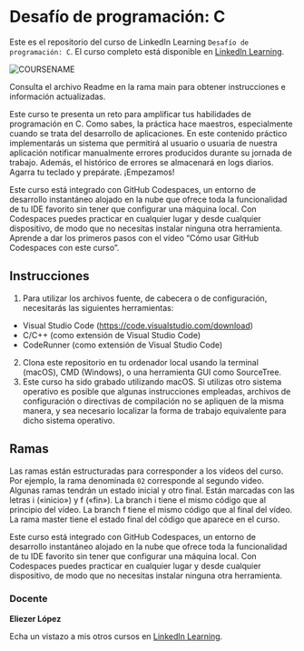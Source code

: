 # Desafío de programación: C

Este es el repositorio del curso de LinkedIn Learning `Desafío de programación: C`. El curso completo está disponible en [LinkedIn Learning][lil-course-url].

![COURSENAME][lil-thumbnail-url] 

Consulta el archivo Readme en la rama main para obtener instrucciones e información actualizadas.

Este curso te presenta un reto para amplificar tus habilidades de programación en C. Como sabes, la práctica hace maestros, especialmente cuando se trata del desarrollo de aplicaciones. En este contenido práctico implementarás un sistema que permitirá al usuario o usuaria de nuestra aplicación notificar manualmente errores producidos durante su jornada de trabajo. Además, el histórico de errores se almacenará en logs diarios. Agarra tu teclado y prepárate. ¡Empezamos!

Este curso está integrado con GitHub Codespaces, un entorno de desarrollo instantáneo alojado en la nube que ofrece toda la funcionalidad de tu IDE favorito sin tener que configurar una máquina local. Con Codespaces puedes practicar en cualquier lugar y desde cualquier dispositivo, de modo que no necesitas instalar ninguna otra herramienta. Aprende a dar los primeros pasos con el vídeo “Cómo usar GitHub Codespaces con este curso”.

## Instrucciones

1. Para utilizar los archivos fuente, de cabecera o de configuración, necesitarás las siguientes herramientas:
- Visual Studio Code (https://code.visualstudio.com/download)
- C/C++ (como extensión de Visual Studio Code)
- CodeRunner (como extensión de Visual Studio Code)
2. Clona este repositorio en tu ordenador local usando la terminal (macOS), CMD (Windows), o una herramienta GUI como SourceTree.
3. Este curso ha sido grabado utilizando macOS. Si utilizas otro sistema operativo es posible que algunas instrucciones empleadas, archivos de configuración o directivas de compilación no se apliquen de la misma manera, y sea necesario localizar la forma de trabajo equivalente para dicho sistema operativo.

## Ramas

Las ramas están estructuradas para corresponder a los vídeos del curso. Por ejemplo, la rama denominada `02` corresponde al segundo video. Algunas ramas tendrán un estado inicial y otro final. Están marcadas con las letras i («inicio») y f («fin»). La branch i tiene el mismo código que al principio del vídeo. La branch f tiene el mismo código que al final del vídeo. La rama master tiene el estado final del código que aparece en el curso.

Este curso está integrado con GitHub Codespaces, un entorno de desarrollo instantáneo alojado en la nube que ofrece toda la funcionalidad de tu IDE favorito sin tener que configurar una máquina local. Con Codespaces puedes practicar en cualquier lugar y desde cualquier dispositivo, de modo que no necesitas instalar ninguna otra herramienta.

### Docente

**Eliezer López**

Echa un vistazo a mis otros cursos en [LinkedIn Learning](https://www.linkedin.com/learning/instructors/eliezer-lopez).

[0]: # (Replace these placeholder URLs with actual course URLs)
[lil-course-url]: https://www.linkedin.com/learning/desafio-de-programacion-c
[lil-thumbnail-url]: https://media.licdn.com/dms/image/C4E0DAQFw-1mnXAkzLg/learning-public-crop_675_1200/0/1674466866151?e=2147483647&v=beta&t=EZwXOFzIs9LKWrB3pqmROLglwV5QSs6HG1cXurHSjh4

[1]: # (End of ES-Instruction ###############################################################################################)
